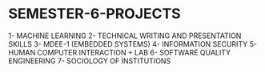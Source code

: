 # SEMESTER-6-PROJECTS

1- MACHINE LEARNING 
2- TECHNICAL WRITING AND PRESENTATION SKILLS
3- MDEE-1 (EMBEDDED SYSTEMS)
4- INFORMATION SECURITY
5- HUMAN COMPUTER INTERACTION + LAB
6- SOFTWARE QUALITY ENGINEERING
7- SOCIOLOGY OF INSTITUTIONS
